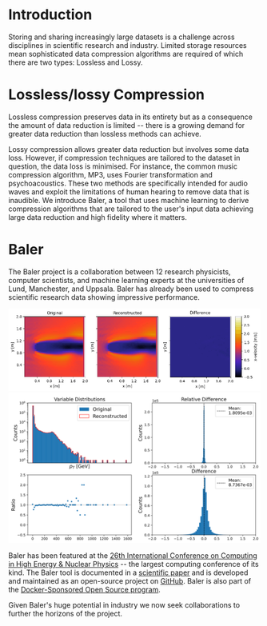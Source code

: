 # Introduction
Storing and sharing increasingly large datasets is a challenge across disciplines in scientific research and industry. Limited storage resources mean sophisticated data compression algorithms are required of which there are two types: Lossless and Lossy. 

# Lossless/lossy Compression
Lossless compression preserves data in its entirety but as a consequence the amount of data reduction is limited  -- there is a growing demand for greater data reduction than lossless methods can achieve. 

Lossy compression allows greater data reduction but involves some data loss. However, if compression techniques are tailored to the dataset in question, the data loss is minimised. For instance, the common music compression algorithm, MP3, uses Fourier transformation and psychoacoustics. These two methods are specifically intended for audio waves and exploit the limitations of human hearing to remove data that is inaudible.
We introduce Baler, a tool that uses machine learning to derive compression algorithms that are tailored to the user's input data achieving large data reduction and high fidelity where it matters. 

# Baler
The Baler project is a collaboration between 12 research physicists, computer scientists, and machine learning experts at the universities of Lund, Manchester, and Uppsala. Baler has already been used to compress scientific research data showing impressive performance.

![CFD](./figures/Baler1.gif "Computational Fluid Dynamics data compressed down to 0.5% of the original size")
![HEP](./figures/Baler2.png "Data from the Large Hadron Collider compressed to 58% the original size")

Baler has been featured at the [26th International Conference on Computing in High Energy \& Nuclear Physics](indico.jlab.org/event/459/contributions/11723/attachments/9295/13647/Baler\_v2.pdf) -- the largest computing conference of its kind. The Baler tool is documented in a [scientific paper](arxiv.org/pdf/2305.02283.pdf) and is developed and maintained as an open-source project on [GitHub](https://github.com/baler-collaboration/baler). Baler is also part of the [Docker-Sponsored Open Source program](hub.docker.com/r/balercollaboration/baler).

Given Baler's huge potential in industry we now seek collaborations to further the horizons of the project.  


